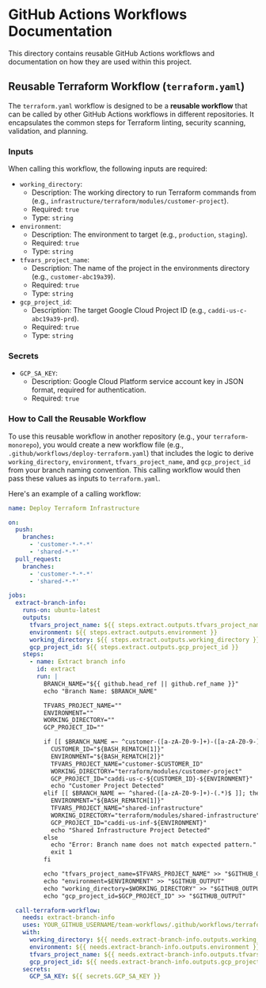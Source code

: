 # GitHub Actions Workflows Documentation

This directory contains reusable GitHub Actions workflows and documentation on how they are used within this project.

## Reusable Terraform Workflow (`terraform.yaml`)

The `terraform.yaml` workflow is designed to be a **reusable workflow** that can be called by other GitHub Actions workflows in different repositories. It encapsulates the common steps for Terraform linting, security scanning, validation, and planning.

### Inputs

When calling this workflow, the following inputs are required:

*   `working_directory`:
    *   Description: The working directory to run Terraform commands from (e.g., `infrastructure/terraform/modules/customer-project`).
    *   Required: `true`
    *   Type: `string`
*   `environment`:
    *   Description: The environment to target (e.g., `production`, `staging`).
    *   Required: `true`
    *   Type: `string`
*   `tfvars_project_name`:
    *   Description: The name of the project in the environments directory (e.g., `customer-abc19a39`).
    *   Required: `true`
    *   Type: `string`
*   `gcp_project_id`:
    *   Description: The target Google Cloud Project ID (e.g., `caddi-us-c-abc19a39-prd`).
    *   Required: `true`
    *   Type: `string`

### Secrets

*   `GCP_SA_KEY`:
    *   Description: Google Cloud Platform service account key in JSON format, required for authentication.
    *   Required: `true`

### How to Call the Reusable Workflow

To use this reusable workflow in another repository (e.g., your `terraform-monorepo`), you would create a new workflow file (e.g., `.github/workflows/deploy-terraform.yaml`) that includes the logic to derive `working_directory`, `environment`, `tfvars_project_name`, and `gcp_project_id` from your branch naming convention. This calling workflow would then pass these values as inputs to `terraform.yaml`.

Here's an example of a calling workflow:

```yaml
name: Deploy Terraform Infrastructure

on:
  push:
    branches:
      - 'customer-*-*-*'
      - 'shared-*-*'
  pull_request:
    branches:
      - 'customer-*-*-*'
      - 'shared-*-*'

jobs:
  extract-branch-info:
    runs-on: ubuntu-latest
    outputs:
      tfvars_project_name: ${{ steps.extract.outputs.tfvars_project_name }}
      environment: ${{ steps.extract.outputs.environment }}
      working_directory: ${{ steps.extract.outputs.working_directory }}
      gcp_project_id: ${{ steps.extract.outputs.gcp_project_id }}
    steps:
      - name: Extract branch info
        id: extract
        run: |
          BRANCH_NAME="${{ github.head_ref || github.ref_name }}"
          echo "Branch Name: $BRANCH_NAME"

          TFVARS_PROJECT_NAME=""
          ENVIRONMENT=""
          WORKING_DIRECTORY=""
          GCP_PROJECT_ID=""

          if [[ $BRANCH_NAME =~ ^customer-([a-zA-Z0-9-]+)-([a-zA-Z0-9-]+)-([a-zA-Z0-9-]+)$ ]]; then
            CUSTOMER_ID="${BASH_REMATCH[1]}"
            ENVIRONMENT="${BASH_REMATCH[2]}"
            TFVARS_PROJECT_NAME="customer-$CUSTOMER_ID"
            WORKING_DIRECTORY="terraform/modules/customer-project"
            GCP_PROJECT_ID="caddi-us-c-${CUSTOMER_ID}-${ENVIRONMENT}"
            echo "Customer Project Detected"
          elif [[ $BRANCH_NAME =~ ^shared-([a-zA-Z0-9-]+)-(.*)$ ]]; then # Updated regex for shared branches
            ENVIRONMENT="${BASH_REMATCH[1]}"
            TFVARS_PROJECT_NAME="shared-infrastructure"
            WORKING_DIRECTORY="terraform/modules/shared-infrastructure"
            GCP_PROJECT_ID="caddi-us-inf-${ENVIRONMENT}"
            echo "Shared Infrastructure Project Detected"
          else
            echo "Error: Branch name does not match expected pattern."
            exit 1
          fi

          echo "tfvars_project_name=$TFVARS_PROJECT_NAME" >> "$GITHUB_OUTPUT"
          echo "environment=$ENVIRONMENT" >> "$GITHUB_OUTPUT"
          echo "working_directory=$WORKING_DIRECTORY" >> "$GITHUB_OUTPUT"
          echo "gcp_project_id=$GCP_PROJECT_ID" >> "$GITHUB_OUTPUT"

  call-terraform-workflow:
    needs: extract-branch-info
    uses: YOUR_GITHUB_USERNAME/team-workflows/.github/workflows/terraform.yaml@main
    with:
      working_directory: ${{ needs.extract-branch-info.outputs.working_directory }}
      environment: ${{ needs.extract-branch-info.outputs.environment }}
      tfvars_project_name: ${{ needs.extract-branch-info.outputs.tfvars_project_name }}
      gcp_project_id: ${{ needs.extract-branch-info.outputs.gcp_project_id }}
    secrets:
      GCP_SA_KEY: ${{ secrets.GCP_SA_KEY }}
```